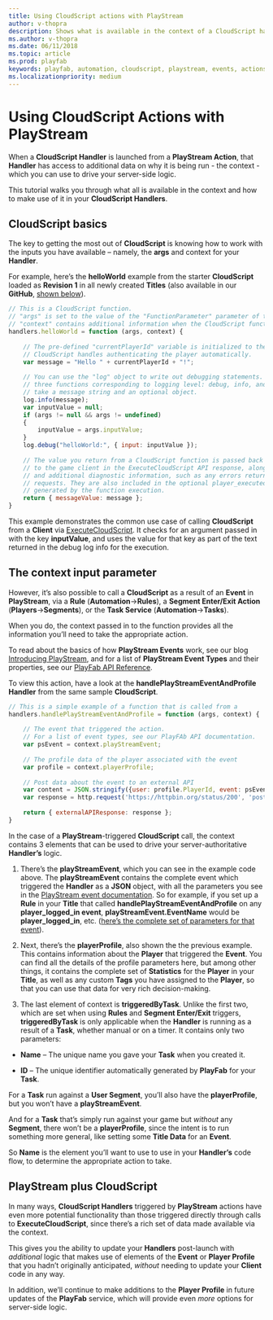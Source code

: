 ```yaml
---
title: Using CloudScript actions with PlayStream
author: v-thopra
description: Shows what is available in the context of a CloudScript handler launched from a PlayStream action, and how to make use of it.
ms.author: v-thopra
ms.date: 06/11/2018
ms.topic: article
ms.prod: playfab
keywords: playfab, automation, cloudscript, playstream, events, actions
ms.localizationpriority: medium
---
```


# Using CloudScript Actions with PlayStream

When a **CloudScript Handler** is launched from a **PlayStream Action**, that **Handler** has access to additional data on why it is being run - the context - which you can use to drive your server-side logic.

This tutorial walks you through what all is available in the context and how to make use of it in your **CloudScript Handlers**.

## CloudScript basics

The key to getting the most out of **CloudScript** is knowing how to work with the inputs you have available – namely, the **args** and context for your **Handler**.

For example, here’s the **helloWorld** example from the starter **CloudScript** loaded as **Revision 1** in all newly created **Titles** (also available in our **GitHub**, [shown below](https://github.com/PlayFab/CloudScriptSamples/tree/master/BasicSample)).

```javascript
// This is a CloudScript function. 
// "args" is set to the value of the "FunctionParameter" parameter of the ExecuteCloudScript API.
// "context" contains additional information when the CloudScript function is called from a PlayStream action.
handlers.helloWorld = function (args, context) {
	
    // The pre-defined "currentPlayerId" variable is initialized to the PlayFab ID of the player logged-in on the game client.
    // CloudScript handles authenticating the player automatically.
    var message = "Hello " + currentPlayerId + "!";
 
    // You can use the "log" object to write out debugging statements. It has
    // three functions corresponding to logging level: debug, info, and error. These functions
    // take a message string and an optional object.
    log.info(message);
    var inputValue = null;
    if (args != null && args != undefined)
    {
        inputValue = args.inputValue;
    }
    log.debug("helloWorld:", { input: inputValue });
 
    // The value you return from a CloudScript function is passed back
    // to the game client in the ExecuteCloudScript API response, along with any log statements
    // and additional diagnostic information, such as any errors returned by API calls or external HTTP
    // requests. They are also included in the optional player_executed_cloudscript PlayStream event
    // generated by the function execution.
    return { messageValue: message };
}
```

This example demonstrates the common use case of calling **CloudScript** from a **Client** via [ExecuteCloudScript](xref:titleid.playfabapi.com.client.server-sidecloudscript.executecloudscript). It checks for an argument passed in with the key **inputValue**, and uses the value for that key as part of the text returned in the debug log info for the execution.

## The context input parameter

However, it’s also possible to call a **CloudScript** as a result of an **Event** in **PlayStream**, via a **Rule** (**Automation**->**Rules**), a **Segment Enter/Exit Action** (**Players**->**Segments**), or the **Task Service** (**Automation**->**Tasks**).

When you do, the context passed in to the function provides all the information you’ll need to take the appropriate action.

To read about the basics of how **PlayStream Events** work, see our blog [Introducing PlayStream](https://blog.playfab.com/blog/introducing-playstream/), and for a list of **PlayStream Event Types** and their properties, see our [PlayFab API Reference](../../../api-references/index.md).

To view this action, have a look at the **handlePlayStreamEventAndProfile Handler** from the same sample **CloudScript**.

```javascript
// This is a simple example of a function that is called from a
handlers.handlePlayStreamEventAndProfile = function (args, context) {
	
    // The event that triggered the action. 
    // For a list of event types, see our PlayFAb API documentation.
    var psEvent = context.playStreamEvent;
	
    // The profile data of the player associated with the event
    var profile = context.playerProfile;
	
    // Post data about the event to an external API
    var content = JSON.stringify({user: profile.PlayerId, event: psEvent.EventName});
    var response = http.request('https://httpbin.org/status/200', 'post', content, 'application/json', null, true);
	
    return { externalAPIResponse: response };
}
```

In the case of a **PlayStream**-triggered **CloudScript** call, the context contains 3 elements that can be used to drive your server-authoritative **Handler’s** logic.

1. There’s the **playStreamEvent**, which you can see in the example code above. The **playStreamEvent** contains the complete event which triggered the **Handler** as a **JSON** object, with all the parameters you see in the [PlayStream event documentation](https://api.playfab.com/playstream/events). So for example, if you set up a **Rule** in your **Title** that called **handlePlayStreamEventAndProfile** on any **player_logged_in event**, **playStreamEvent.EventName** would be **player_logged_in**, etc. ([here’s the complete set of parameters for that event](https://api.playfab.com/playstream/events/player_logged_in)).

1. Next, there’s the **playerProfile**, also shown the the previous example. This contains information about the **Player** that triggered the **Event**. You can find all the details of the profile parameters here, but among other things, it contains the complete set of **Statistics** for the **Player** in your **Title**, as well as any custom **Tags** you have assigned to the **Player**, so that you can use that data for very rich decision-making.

1. The last element of context is **triggeredByTask**. Unlike the first two, which are set when using **Rules** and **Segment Enter/Exit** triggers, **triggeredByTask** is only applicable when the **Handler** is running as a result of a **Task**, whether manual or on a timer. It contains only two parameters:

- **Name** – The unique name you gave your **Task** when you created it.

- **ID** – The unique identifier automatically generated by **PlayFab** for your **Task**.

For a **Task** run against a **User Segment**, you’ll also have the **playerProfile**, but you won’t have a **playStreamEvent**.

And for a **Task** that’s simply run against your game but *without* any **Segment**, there won’t be a **playerProfile**, since the intent is to run something more general, like setting some **Title Data** for an **Event**.

So **Name** is the element you’ll want to use to use in your **Handler’s** code flow, to determine the appropriate action to take.

## PlayStream plus CloudScript

In many ways, **CloudScript Handlers** triggered by **PlayStream** actions have even more potential functionality than those triggered directly through calls to **ExecuteCloudScript**, since there’s a rich set of data made available via the context.

This gives you the ability to update your **Handlers** post-launch with *additional* logic that makes use of elements of the **Event** or **Player Profile** that you hadn’t originally anticipated, *without* needing to update your **Client** code in any way.

In addition, we’ll continue to make additions to the **Player Profile** in future updates of the **PlayFab** service, which will provide even *more* options for server-side logic.